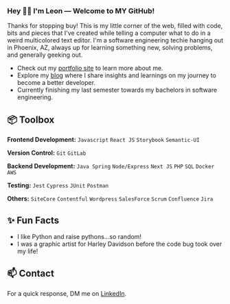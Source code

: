 ### Hey 👋🏽 I'm Leon — Welcome to MY GitHub!

Thanks for stopping buy! This is my little corner of the web, filled with code, bits and pieces that I've created while telling a computer what to do in a weird multicolored text editor. I'm a software engineering techie hanging out in Phoenix, AZ, always up for learning something new, solving problems, and generally geeking out.

- Check out my [portfolio site](https://www.leonredman.com/) to learn more about me.
- Explore my [blog](https://leonredman.com/blog/) where I share insights and learnings on my journey to become a better developer.
- Currently finishing my last semester towards my bachelors in software engineering.

 
## 📦 Toolbox

**Frontend Development:** `Javascript` `React JS` `Storybook` `Semantic-UI` 
 
**Version Control:** `Git` `GitLab`

**Backend Development:** `Java Spring` `Node/Express` `Next JS` `PHP` `SQL` `Docker` `AWS`

**Testing:** `Jest` `Cypress` `JUnit` `Postman`

**Others:** `SiteCore` `Contentful` `Wordpress` `SalesForce` `Scrum` `Confluence` `Jira`
 
## ✨ Fun Facts 

- I like Python and raise pythons...so random!
- I was a graphic artist for Harley Davidson before the code bug took over my life!

## 📫 Contact

 For a quick response, DM me on [LinkedIn](https://www.linkedin.com/in/leonredman/). 
 
